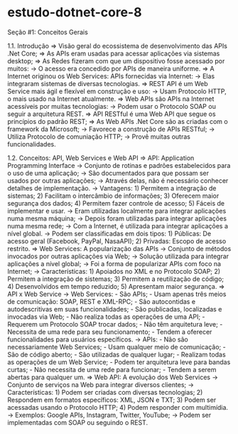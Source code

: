 # estudo-dotnet-core-8

Seção #1: Conceitos Gerais

1.1. Introdução
	=> Visão geral do ecossistema de desenvolvimento das APIs .Net Core;
	=> As APIs eram usadas para acessar aplicações via sistemas desktop;
	=> As Redes fizeram com que um dispositivo fosse acessado por muitos:
		-> O acesso era concedido por APIs de maneira uniforme.
	=> A Internet originou os Web Services: APIs fornecidas via Internet:
		-> Elas integraram sistemas de diversas tecnologias.
	=> REST API é um Web Service mais ágil e flexível em construção e uso:
		-> Usam Protocolo HTTP, o mais usado na Internet atualmente.
	=> Web APIs são APIs na Internet acessíveis por muitas tecnologias:
		-> Podem usar o Protocolo SOAP ou seguir a arquitetura REST.
	=> API RESTful é uma Web API que segue os princípios do padrão REST;
	=> As Web APIs .Net Core são as criadas com o framework da Microsoft;
		-> Favorece a construção de APIs RESTful;
		-> Utiliza Protocolo de comuniação HTTP;
		-> Provê muitas outras funcionalidades.

1.2. Conceitos: API, Web Services e Web API
	=> API: Application Programming Interface
		-> Conjunto de rotinas e padrões estabelecidos para o uso de uma aplicação;
		-> São documentados para que possam ser usados por outras aplicações;
		-> Através delas, não é necessário conhecer detalhes de implementação.
		-> Vantagens:
			1) Permitem a integração de sistemas;
			2) Facilitam o intercâmbio de informações;
			3) Oferecem maior segurança dos dados;
			4) Permitem fazer controle de acesso;
			5) Fáceis de implementar e usar.
		-> Eram utilizadas localmente para integrar aplicações numa mesma máquina;
		-> Depois foram utilizadas para integrar aplicações numa mesma rede;
		-> Com a Internet, é utilizada para integrar aplicações a nível global.
		-> Podem ser classificadas em dois tipos:
			1) Públicas: De acesso geral (Facebook, PayPal, NasaAPI);
			2) Privadas: Escopo de acesso restrito.
	=> Web Services: A popularização das APIs
		-> Conjunto de métodos invocados por outras aplicações via Web;
		-> Solução utilizada para integrar aplicações a nível global;
		-> Foi a forma de popularizar APIs com foco na Internet;
		-> Características:
			1) Apoiados no XML e no Protocolo SOAP;
			2) Permitem a integração de sistemas;
			3) Permitem a reutilização de código;
			4) Desenvolvidos em tempo reduzido;
			5) Apresentam maior segurança.
	=> API x Web Service
		-> Web Services:
			- São APIs;
			- Usam apenas três meios de comunicação: SOAP, REST e XML-RPC;
			- São autocontidas e autodescritivas em suas funcionalidades;
			- São publicadas, localizadas e invocadas via Web;
			- Não realiza todas as operações de uma API;
			- Requerem um Protocolo SOAP trocar dados;
			- Não têm arquitetura leve;
			- Necessita de uma rede para seu funcionamento;
			- Tendem a oferecer funcionalidades para usuários específicos.
		-> APIs:
			- Não são necessariamente Web Services;
			- Usam qualquer meio de comunicação;
			- São de código aberto;
			- São utilizadas de qualquer lugar;
			- Realizam todas as operações de um Web Service;
			- Podem ter arquitetura leve para bandas curtas;
			- Não necessita de uma rede para funcionar;
			- Tendem a serem abertas para qualquer um.
	=> Web API: A evolução dos Web Services
		-> Conjunto de serviços na Web para integrar diversos clientes;
		-> Características:
			1) Podem ser criadas com diversas tecnologias;
			2) Respondem em formatos específicos: XML, JSON e TXT;
			3) Podem ser acessadas usando o Protocolo HTTP;
			4) Podem responder com multimídia.
		-> Exemplos: Google APIs, Instagram, Twitter, YouTube;
		-> Podem ser implementadas com SOAP ou seguindo o REST.
